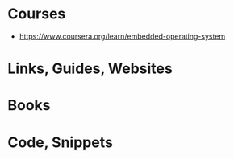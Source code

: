 # Courses
- https://www.coursera.org/learn/embedded-operating-system


# Links, Guides, Websites


# Books


# Code, Snippets

